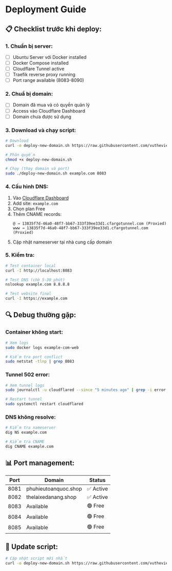 # Deployment Guide

## 📋 Checklist trước khi deploy:

### 1. **Chuẩn bị server:**
- [ ] Ubuntu Server với Docker installed
- [ ] Docker Compose installed
- [ ] Cloudflare Tunnel active
- [ ] Traefik reverse proxy running
- [ ] Port range available (8083-8090)

### 2. **Chuẩ bị domain:**
- [ ] Domain đã mua và có quyền quản lý
- [ ] Access vào Cloudflare Dashboard
- [ ] Domain chưa được sử dụng

### 3. **Download và chạy script:**

```bash
# Download
curl -o deploy-new-domain.sh https://raw.githubusercontent.com/vuthevietgps/cloudflare-tunnel-deploy/main/deploy-new-domain.sh

# Phân quyền
chmod +x deploy-new-domain.sh

# Chạy (thay domain và port)
sudo ./deploy-new-domain.sh example.com 8083
```

### 4. **Cấu hình DNS:**
1. Vào [Cloudflare Dashboard](https://dash.cloudflare.com)
2. Add site: `example.com`
3. Chọn plan Free
4. Thêm CNAME records:
   ```
   @ → 13835f7d-46a0-48f7-bb67-333f39ee33d1.cfargotunnel.com (Proxied)
   www → 13835f7d-46a0-48f7-bb67-333f39ee33d1.cfargotunnel.com (Proxied)
   ```
5. Cập nhật nameserver tại nhà cung cấp domain

### 5. **Kiểm tra:**
```bash
# Test container local
curl -I http://localhost:8083

# Test DNS (chờ 5-30 phút)
nslookup example.com 8.8.8.8

# Test website final
curl -I https://example.com
```

## 🔍 Debug thường gặp:

### Container không start:
```bash
# Xem logs
sudo docker logs example-com-web

# Kiểm tra port conflict
sudo netstat -tlnp | grep 8083
```

### Tunnel 502 error:
```bash
# Xem tunnel logs
sudo journalctl -u cloudflared --since "5 minutes ago" | grep -i error

# Restart tunnel
sudo systemctl restart cloudflared
```

### DNS không resolve:
```bash
# Kiểm tra nameserver
dig NS example.com

# Kiểm tra CNAME
dig CNAME example.com
```

## 📊 Port management:

| Port | Domain | Status |
|------|--------|--------|
| 8081 | phuhieutoanquoc.shop | ✅ Active |
| 8082 | thelaixedanang.shop | ✅ Active |
| 8083 | Available | 🟢 Free |
| 8084 | Available | 🟢 Free |
| 8085 | Available | 🟢 Free |

## 🔄 Update script:

```bash
# Cập nhật script mới nhất
curl -o deploy-new-domain.sh https://raw.githubusercontent.com/vuthevietgps/cloudflare-tunnel-deploy/main/deploy-new-domain.sh
```